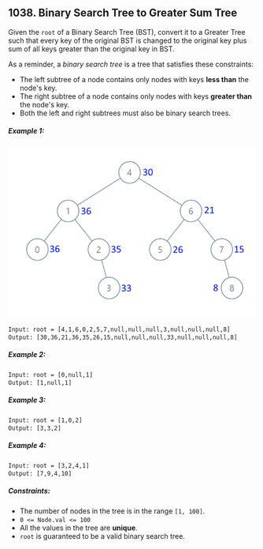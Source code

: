 ## 1038. Binary Search Tree to Greater Sum Tree

Given the ```root``` of a Binary Search Tree (BST), convert it to a Greater Tree such that every key of the original BST is changed to the original key plus sum of all keys greater than the original key in BST.

As a reminder, a *binary search tree* is a tree that satisfies these constraints:

* The left subtree of a node contains only nodes with keys **less than** the node's key.
* The right subtree of a node contains only nodes with keys **greater than** the node's key.
* Both the left and right subtrees must also be binary search trees.

##### Example 1:

![Example 1](images/example1.png)

```
Input: root = [4,1,6,0,2,5,7,null,null,null,3,null,null,null,8]
Output: [30,36,21,36,35,26,15,null,null,null,33,null,null,null,8]
```
##### Example 2:
```
Input: root = [0,null,1]
Output: [1,null,1]
```
##### Example 3:
```
Input: root = [1,0,2]
Output: [3,3,2]
```
##### Example 4:
```
Input: root = [3,2,4,1]
Output: [7,9,4,10]
```

##### Constraints:

* The number of nodes in the tree is in the range ```[1, 100]```.
* ```0 <= Node.val <= 100```
* All the values in the tree are **unique**.
* ```root``` is guaranteed to be a valid binary search tree.